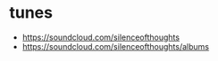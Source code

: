 # tunes
- https://soundcloud.com/silenceofthoughts
- https://soundcloud.com/silenceofthoughts/albums
